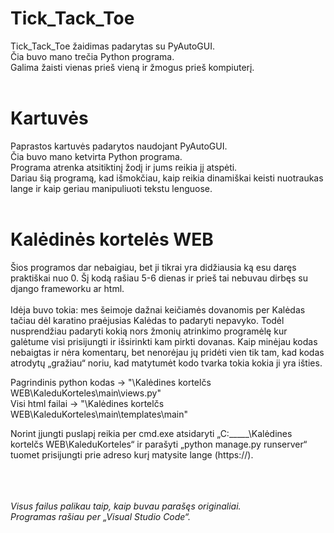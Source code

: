 # Tick_Tack_Toe
Tick_Tack_Toe žaidimas padarytas su PyAutoGUI.<br/>
Čia buvo mano trečia Python programa. <br/>
Galima žaisti vienas prieš vieną ir žmogus prieš kompiuterį.<br/><br/>

# Kartuvės
Paprastos kartuvės padarytos naudojant PyAutoGUI.<br/>
Čia buvo mano ketvirta Python programa. <br/>
Programa atrenka atsitiktinį žodį ir jums reikia jį atspėti.<br/>
Dariau šią programą, kad išmokčiau, kaip reikia dinamiškai keisti nuotraukas lange ir kaip geriau manipuliuoti tekstu lenguose.<br/><br/>

# Kalėdinės kortelės WEB
Šios programos dar nebaigiau, bet ji tikrai yra didžiausia ką esu daręs praktiškai nuo 0. Šį kodą rašiau 5-6 dienas ir prieš tai nebuvau dirbęs su django frameworku ar html.<br/><br/>
Idėja buvo tokia: mes šeimoje dažnai keičiamės dovanomis per Kalėdas tačiau dėl karatino praėjusias Kalėdas to padaryti nepavyko. Todėl nusprendžiau padaryti kokią nors žmonių atrinkimo programėlę kur galėtume visi prisijungti ir išsirinkti kam pirkti dovanas. 
Kaip minėjau kodas nebaigtas ir nėra komentarų, bet nenorėjau jų pridėti vien tik tam, kad kodas atrodytų „gražiau“ noriu, kad matytumėt kodo tvarka tokia kokia ji yra išties.

Pagrindinis python kodas -> "\Kalėdines kortelčs WEB\KaleduKorteles\main\views.py"<br/>
Visi html failai -> "\Kalėdines kortelčs WEB\KaleduKorteles\main\templates\main"<br/>

Norint įjungti puslapį reikia per cmd.exe atsidaryti „C:_____\Kalėdines kortelčs WEB\KaleduKorteles“ ir parašyti „python manage.py runserver“ tuomet prisijungti prie adreso kurį matysite lange (https://). 

<br/><br/><br/>
*Visus failus palikau taip, kaip buvau parašęs originaliai.*<br/>
*Programas rašiau per „Visual Studio Code“.*<br/>


